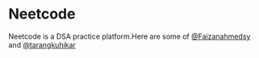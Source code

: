 # Neetcode
Neetcode is a DSA practice platform.Here are some of [@Faizanahmedsy](https://www.github.com/Faizanahmedsy) and [@tarangkuhikar](https://www.github.com/tarangkuhikar)


